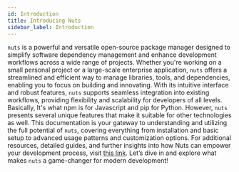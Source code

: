 ```yaml
---
id: Introduction
title: Introducing Nuts
sidebar_label: Introduction
---
```


`nuts` is a powerful and versatile open-source package manager designed to simplify software dependency management and enhance development workflows across a wide range of projects. 
Whether you're working on a small personal project or a large-scale enterprise application, `nuts` offers a streamlined and efficient way to manage libraries, tools, and dependencies, enabling you to focus on building and innovating.
With its intuitive interface and robust features, `nuts` supports seamless integration into existing workflows, providing flexibility and scalability for developers of all levels.
Basically, It's what npm is for Javascript and pip for Python. However, `nuts` presents several unique features that make it suitable for other technologies as well. This documentation is your gateway to understanding and utilizing the full potential of `nuts`, covering everything from installation and basic setup to advanced usage patterns and customization options. For additional resources, detailed guides, and further insights into how Nuts can empower your development process, visit [this link](#other-resources).
Let’s dive in and explore what makes `nuts` a game-changer for modern development!
